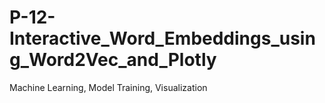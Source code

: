 # P-12-Interactive_Word_Embeddings_using_Word2Vec_and_Plotly
Machine Learning, Model Training, Visualization
